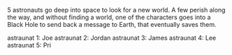 5 astronauts go deep into space to look for a new world. A few perish along the way, and without finding a world, one of the characters goes into a Black Hole to send back a message to Earth, that eventually saves them.

astraunat 1: Joe
astraunat 2: Jordan
astraunat 3: James
astraunat 4: Lee
astraunat 5: Pri
